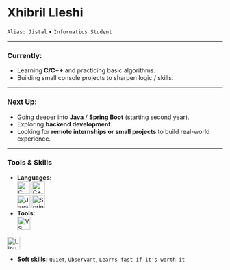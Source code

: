 # Xhibril Lleshi  
`Alias: Jistal` • `Informatics Student`


---

### Currently:
- Learning **C/C++** and practicing basic algorithms.  
- Building small console projects to sharpen logic / skills.  

---

### Next Up:
- Going deeper into **Java** / **Spring Boot** (starting second year).  
- Exploring **backend development**.  
- Looking for **remote internships or small projects** to build real-world experience.  

---

### Tools & Skills
- **Languages:** <br>
  <img src="https://cdn.jsdelivr.net/gh/devicons/devicon@latest/icons/c/c-original.svg" height="30" title="C"/>
  <img src="https://cdn.jsdelivr.net/gh/devicons/devicon@latest/icons/cplusplus/cplusplus-original.svg" height="30" title="C++"/>
  <br/>
  <img src="https://cdn.jsdelivr.net/gh/devicons/devicon@latest/icons/java/java-original.svg" height="30" title="Java"/>
  <img src="https://cdn.jsdelivr.net/gh/devicons/devicon@latest/icons/spring/spring-original.svg" height="30" title="Spring"/>
- **Tools:** <br>
<img src="https://cdn.jsdelivr.net/gh/devicons/devicon@latest/icons/vscode/vscode-original.svg" height="30" title="VS Code"/>&nbsp;
<img src="https://cdn.jsdelivr.net/gh/devicons/devicon@latest/icons/linux/linux-original.svg" height="30" title="Linux"/>

- **Soft skills:** `Quiet`, `Observant`, `Learns fast if it's worth it`


